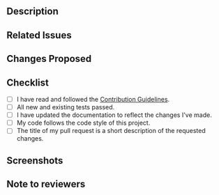 ## Description

<!--- Include a brief description of the changes you've made --->

## Related Issues

<!--- Include any related issues or pull requests that this PR addresses or is related to. Use GitHub's shorthand syntax to link to them, like #1234. --->

## Changes Proposed

<!--- Describe the changes you've made in detail. Be specific and include any relevant code snippets. --->

## Checklist

- [ ] I have read and followed the [Contribution Guidelines](https://github.com/shyamtawli/devFind/blob/master/CONTRIBUTING.md).
- [ ] All new and existing tests passed.
- [ ] I have updated the documentation to reflect the changes I've made.
- [ ] My code follows the code style of this project.
- [ ] The title of my pull request is a short description of the requested changes.

## Screenshots

## Note to reviewers
